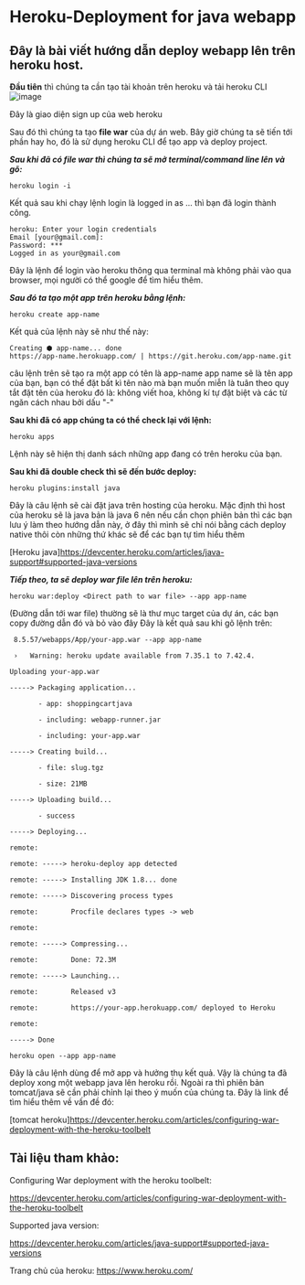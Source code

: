 # Heroku-Deployment for java webapp
## Đây là bài viết hướng dẫn deploy webapp lên trên heroku host.
**Đầu tiên** thì chúng ta cần tạo tài khoản trên heroku và tải heroku CLI
![image](https://user-images.githubusercontent.com/85113374/131202102-4bda4c14-7b1d-4a62-a151-6578421cc133.png)

Đây là giao diện sign up của web heroku

Sau đó thì chúng ta tạo **file war** của dự án web. Bây giờ chúng ta sẽ tiến tới phần hay ho, đó là sử dụng heroku CLI để tạo app và deploy project.

***Sau khi đã có file war thì chúng ta sẽ mở terminal/command line lên và gõ:***

`heroku login -i`

Kết quả sau khi chạy lệnh login là logged in as ... thì bạn đã login thành công.

```
heroku: Enter your login credentials
Email [your@gmail.com]: 
Password: ***
Logged in as your@gmail.com
```

Đây là lệnh để login vào heroku thông qua terminal mà không phải vào qua browser, mọi người có thể google để tìm hiểu thêm.

***Sau đó ta tạo một app trên heroku bằng lệnh:***

`heroku create app-name`

Kết quả của lệnh này sẽ như thế này: 
```
Creating ⬢ app-name... done
https://app-name.herokuapp.com/ | https://git.heroku.com/app-name.git
```

câu lệnh trên sẽ tạo ra một app có tên là app-name app name sẽ là tên app của bạn, bạn có thể đặt bất kì tên nào mà bạn muốn miễn là tuân theo quy tắt đặt tên của heroku đó là: không viết hoa, không kí tự đặt biệt và các từ ngăn cách nhau bởi dấu "-"

**Sau khi đã có app chúng ta có thể check lại với lệnh:**

`heroku apps`

Lệnh này sẽ hiện thị danh sách những app đang có trên heroku của bạn.

**Sau khi đã double check thì sẽ đến bước deploy:**

`heroku plugins:install java`

Đây là câu lệnh sẽ cài đặt java trên hosting của heroku. Mặc định thì host của heroku sẽ là java bản là java 6 nên nếu cần chọn phiên bản thì các bạn lưu ý làm theo hướng dẫn này, ở đây thì mình sẽ chỉ nói bằng cách deploy native thôi còn những thứ khác sẽ để các bạn tự tìm hiểu thêm

[Heroku java]https://devcenter.heroku.com/articles/java-support#supported-java-versions

***Tiếp theo, ta sẽ deploy war file lên trên heroku:***

`heroku war:deploy <Direct path to war file> --app app-name`

<Direct path to war file> (Đường dẫn tới war file) thường sẽ là thư mục target của dự án, các bạn copy đường dẫn đó và bỏ vào đây
Đây là kết quả sau khi gõ lệnh trên:
 
```
 8.5.57/webapps/App/your-app.war --app app-name
 
 ›   Warning: heroku update available from 7.35.1 to 7.42.4.
 
Uploading your-app.war
 
-----> Packaging application...
 
       - app: shoppingcartjava
 
       - including: webapp-runner.jar
 
       - including: your-app.war
 
-----> Creating build...
 
       - file: slug.tgz
 
       - size: 21MB
 
-----> Uploading build...
 
       - success
 
-----> Deploying...
 
remote: 
 
remote: -----> heroku-deploy app detected
 
remote: -----> Installing JDK 1.8... done
 
remote: -----> Discovering process types
 
remote:        Procfile declares types -> web
 
remote: 
 
remote: -----> Compressing...
 
remote:        Done: 72.3M
 
remote: -----> Launching...
 
remote:        Released v3
 
remote:        https://your-app.herokuapp.com/ deployed to Heroku
 
remote: 
 
-----> Done
```
 
`heroku open --app app-name`
 
 Đây là câu lệnh dùng để mở app và hưởng thụ kết quả. Vậy là chúng ta đã deploy xong một webapp java lên heroku rồi. Ngoài ra thì phiên bản tomcat/java sẽ cần phải chỉnh lại theo ý muốn của chúng ta. Đây là link để tìm hiểu thêm về vấn đề đó:
 
 [tomcat heroku]https://devcenter.heroku.com/articles/configuring-war-deployment-with-the-heroku-toolbelt

## Tài liệu tham khảo:
 
Configuring War deployment with the heroku toolbelt: 
 
https://devcenter.heroku.com/articles/configuring-war-deployment-with-the-heroku-toolbelt
 
Supported java version: 
 
https://devcenter.heroku.com/articles/java-support#supported-java-versions

Trang chủ của heroku: https://www.heroku.com/
